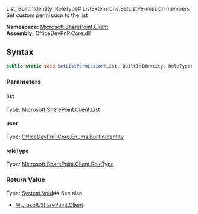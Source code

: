 List, BuiltInIdentity, RoleType# ListExtensions.SetListPermission members
Set custom permission to the list  

**Namespace:** [Microsoft.SharePoint.Client](Microsoft.SharePoint.Client.md)  
**Assembly:** OfficeDevPnP.Core.dll  
## Syntax
```C#
public static void SetListPermission(List, BuiltInIdentity, RoleType)
```
### Parameters
#### list
Type: [Microsoft.SharePoint.Client.List](Microsoft.SharePoint.Client.List.md) 
#### 
#### user
Type: [OfficeDevPnP.Core.Enums.BuiltInIdentity](OfficeDevPnP.Core.Enums.BuiltInIdentity.md) 
#### 
#### roleType
Type: [Microsoft.SharePoint.Client.RoleType](Microsoft.SharePoint.Client.RoleType.md) 
#### 
### Return Value
Type: [System.Void](System.Void.md)## See also
- [Microsoft.SharePoint.Client](Microsoft.SharePoint.Client.md)
